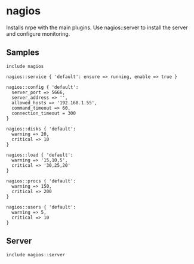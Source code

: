 nagios
======

Installs nrpe with the main plugins. Use nagios::server to install the server
and configure monitoring.

Samples
-------
```
include nagios
```
```
nagios::service { 'default': ensure => running, enable => true }
```
```
nagios::config { 'default':
  server_port => 5666,
  server_address => '',
  allowed_hosts => '192.168.1.55',
  command_timeout => 60,
  connection_timeout = 300
}
```
```
nagios::disks { 'default':
  warning => 20,
  critical => 10
}
```
```
nagios::load { 'default':
  warning => '15,10,5',
  critical => '30,25,20'
}
```
```
nagios::procs { 'default':
  warning => 150,
  critical => 200
}
```
```
nagios::users { 'default':
  warning => 5,
  critical => 10
}
```

Server
------
```
include nagios::server
```
